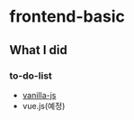 # frontend-basic
## What I did
### to-do-list
- [vanilla-js](https://github.com/celestedayoung/frontend-basic/tree/master/to-do-list/vanilla-js)
- vue.js(예정)